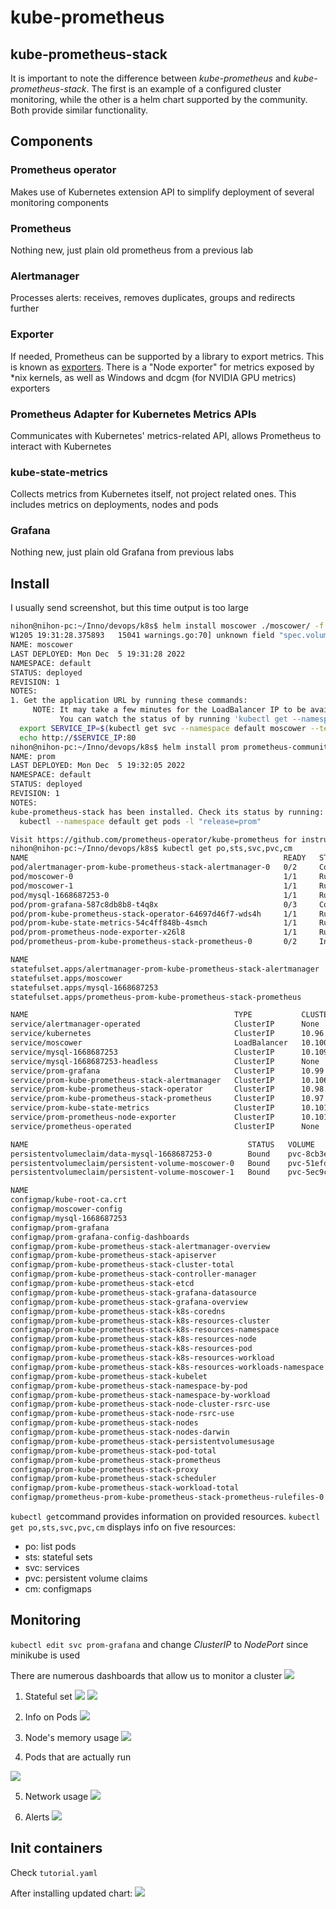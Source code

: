 # kube-prometheus

## kube-prometheus-stack

It is important to note the difference between *kube-prometheus* and *kube-prometheus-stack*. The first is an example of a configured cluster monitoring, while the other is a helm chart supported by the community. Both provide similar functionality.

## Components

### Prometheus operator
Makes use of Kubernetes extension API to simplify deployment of several monitoring components

### Prometheus
Nothing new, just plain old prometheus from a previous lab

### Alertmanager
Processes alerts: receives, removes duplicates, groups and redirects further

### Exporter
If needed, Prometheus can be supported by a library to export metrics. This is known as [exporters](https://prometheus.io/docs/instrumenting/exporters/). There is a "Node exporter" for metrics exposed by *nix kernels, as well as Windows and dcgm (for NVIDIA GPU metrics) exporters

### Prometheus Adapter for Kubernetes Metrics APIs
Communicates with Kubernetes' metrics-related API, allows Prometheus to interact with Kubernetes

### kube-state-metrics
Collects metrics from Kubernetes itself, not project related ones. This includes metrics on deployments, nodes and pods

### Grafana
Nothing new, just plain old Grafana from previous labs

## Install

I usually send screenshot, but this time output is too large

```sh
nihon@nihon-pc:~/Inno/devops/k8s$ helm install moscower ./moscower/ -f ./secrets.yaml
W1205 19:31:28.375893   15041 warnings.go:70] unknown field "spec.volumeClaimTemplates[0].spec.storageClass"
NAME: moscower
LAST DEPLOYED: Mon Dec  5 19:31:28 2022
NAMESPACE: default
STATUS: deployed
REVISION: 1
NOTES:
1. Get the application URL by running these commands:
     NOTE: It may take a few minutes for the LoadBalancer IP to be available.
           You can watch the status of by running 'kubectl get --namespace default svc -w moscower'
  export SERVICE_IP=$(kubectl get svc --namespace default moscower --template "{{ range (index .status.loadBalancer.ingress 0) }}{{.}}{{ end }}")
  echo http://$SERVICE_IP:80
nihon@nihon-pc:~/Inno/devops/k8s$ helm install prom prometheus-community/kube-prometheus-stack
NAME: prom
LAST DEPLOYED: Mon Dec  5 19:32:05 2022
NAMESPACE: default
STATUS: deployed
REVISION: 1
NOTES:
kube-prometheus-stack has been installed. Check its status by running:
  kubectl --namespace default get pods -l "release=prom"

Visit https://github.com/prometheus-operator/kube-prometheus for instructions on how to create & configure Alertmanager and Prometheus instances using the Operator.
nihon@nihon-pc:~/Inno/devops/k8s$ kubectl get po,sts,svc,pvc,cm
NAME                                                         READY   STATUS              RESTARTS        AGE
pod/alertmanager-prom-kube-prometheus-stack-alertmanager-0   0/2     ContainerCreating   0               4s
pod/moscower-0                                               1/1     Running             0               106s
pod/moscower-1                                               1/1     Running             0               106s
pod/mysql-1668687253-0                                       1/1     Running             4 (2m43s ago)   18d
pod/prom-grafana-587c8db8b8-t4q8x                            0/3     ContainerCreating   0               54s
pod/prom-kube-prometheus-stack-operator-64697d46f7-wds4h     1/1     Running             0               54s
pod/prom-kube-state-metrics-54c4ff848b-4smch                 1/1     Running             0               54s
pod/prom-prometheus-node-exporter-x26l8                      1/1     Running             0               54s
pod/prometheus-prom-kube-prometheus-stack-prometheus-0       0/2     Init:0/1            0               4s

NAME                                                                    READY   AGE
statefulset.apps/alertmanager-prom-kube-prometheus-stack-alertmanager   0/1     4s
statefulset.apps/moscower                                               2/2     106s
statefulset.apps/mysql-1668687253                                       1/1     18d
statefulset.apps/prometheus-prom-kube-prometheus-stack-prometheus       0/1     4s

NAME                                              TYPE           CLUSTER-IP       EXTERNAL-IP   PORT(S)                      AGE
service/alertmanager-operated                     ClusterIP      None             <none>        9093/TCP,9094/TCP,9094/UDP   4s
service/kubernetes                                ClusterIP      10.96.0.1        <none>        443/TCP                      24d
service/moscower                                  LoadBalancer   10.100.157.79    <pending>     80:30496/TCP                 106s
service/mysql-1668687253                          ClusterIP      10.109.239.254   <none>        3306/TCP                     18d
service/mysql-1668687253-headless                 ClusterIP      None             <none>        3306/TCP                     18d
service/prom-grafana                              ClusterIP      10.99.218.41     <none>        80/TCP                       55s
service/prom-kube-prometheus-stack-alertmanager   ClusterIP      10.106.214.181   <none>        9093/TCP                     55s
service/prom-kube-prometheus-stack-operator       ClusterIP      10.98.132.143    <none>        443/TCP                      55s
service/prom-kube-prometheus-stack-prometheus     ClusterIP      10.97.150.207    <none>        9090/TCP                     55s
service/prom-kube-state-metrics                   ClusterIP      10.101.162.3     <none>        8080/TCP                     55s
service/prom-prometheus-node-exporter             ClusterIP      10.101.87.117    <none>        9100/TCP                     55s
service/prometheus-operated                       ClusterIP      None             <none>        9090/TCP                     4s

NAME                                                 STATUS   VOLUME                                     CAPACITY   ACCESS MODES   STORAGECLASS   AGE
persistentvolumeclaim/data-mysql-1668687253-0        Bound    pvc-8cb3ed70-0846-4d27-aa54-8ac4c5a4ece7   8Gi        RWO            standard       18d
persistentvolumeclaim/persistent-volume-moscower-0   Bound    pvc-51efdeb6-998a-444e-8596-9384ab5a8c2f   128Mi      RWO            standard       106s
persistentvolumeclaim/persistent-volume-moscower-1   Bound    pvc-5ec9cfaa-2c71-497f-a9f3-4e09674bbf54   128Mi      RWO            standard       106s

NAME                                                                     DATA   AGE
configmap/kube-root-ca.crt                                               1      24d
configmap/moscower-config                                                1      106s
configmap/mysql-1668687253                                               1      18d
configmap/prom-grafana                                                   1      55s
configmap/prom-grafana-config-dashboards                                 1      55s
configmap/prom-kube-prometheus-stack-alertmanager-overview               1      55s
configmap/prom-kube-prometheus-stack-apiserver                           1      55s
configmap/prom-kube-prometheus-stack-cluster-total                       1      55s
configmap/prom-kube-prometheus-stack-controller-manager                  1      55s
configmap/prom-kube-prometheus-stack-etcd                                1      55s
configmap/prom-kube-prometheus-stack-grafana-datasource                  1      55s
configmap/prom-kube-prometheus-stack-grafana-overview                    1      55s
configmap/prom-kube-prometheus-stack-k8s-coredns                         1      55s
configmap/prom-kube-prometheus-stack-k8s-resources-cluster               1      55s
configmap/prom-kube-prometheus-stack-k8s-resources-namespace             1      55s
configmap/prom-kube-prometheus-stack-k8s-resources-node                  1      55s
configmap/prom-kube-prometheus-stack-k8s-resources-pod                   1      55s
configmap/prom-kube-prometheus-stack-k8s-resources-workload              1      55s
configmap/prom-kube-prometheus-stack-k8s-resources-workloads-namespace   1      55s
configmap/prom-kube-prometheus-stack-kubelet                             1      55s
configmap/prom-kube-prometheus-stack-namespace-by-pod                    1      55s
configmap/prom-kube-prometheus-stack-namespace-by-workload               1      55s
configmap/prom-kube-prometheus-stack-node-cluster-rsrc-use               1      55s
configmap/prom-kube-prometheus-stack-node-rsrc-use                       1      55s
configmap/prom-kube-prometheus-stack-nodes                               1      55s
configmap/prom-kube-prometheus-stack-nodes-darwin                        1      55s
configmap/prom-kube-prometheus-stack-persistentvolumesusage              1      55s
configmap/prom-kube-prometheus-stack-pod-total                           1      55s
configmap/prom-kube-prometheus-stack-prometheus                          1      55s
configmap/prom-kube-prometheus-stack-proxy                               1      55s
configmap/prom-kube-prometheus-stack-scheduler                           1      55s
configmap/prom-kube-prometheus-stack-workload-total                      1      55s
configmap/prometheus-prom-kube-prometheus-stack-prometheus-rulefiles-0   29     4s
```

`kubectl get`command provides information on provided resources.
`kubectl get po,sts,svc,pvc,cm` displays info on five resources:

* po: list pods
* sts: stateful sets
* svc: services
* pvc: persistent volume claims
* cm: configmaps

## Monitoring

`kubectl edit svc prom-grafana` and change *ClusterIP* to *NodePort* since minikube is used

There are numerous dashboards that allow us to monitor a cluster
![](../screenshots/14/dashboards.png)

1) Stateful set
![](../screenshots/14/workloads.png)
![](../screenshots/14/workloads2.png)

2) Info on Pods
![](../screenshots/14/pod.png)

3) Node's memory usage
![](../screenshots/14/memory.png)

4) Pods that are actually run

![](../screenshots/14/running_pods.png)

5) Network usage
![](../screenshots/14/network.png)

6) Alerts
![](../screenshots/14/alerts.png)


## Init containers

Check `tutorial.yaml`

After installing updated chart:
![](../screenshots/14/init.png)
